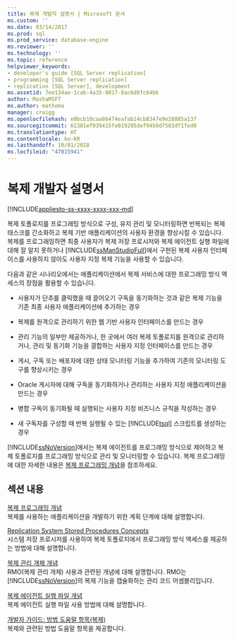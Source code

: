 ```yaml
---
title: 복제 개발자 설명서 | Microsoft 문서
ms.custom: ''
ms.date: 03/14/2017
ms.prod: sql
ms.prod_service: database-engine
ms.reviewer: ''
ms.technology: ''
ms.topic: reference
helpviewer_keywords:
- developer's guide [SQL Server replication]
- programming [SQL Server replication]
- replication [SQL Server], development
ms.assetid: 7ee134ae-1cab-4a35-8017-8ac6d8fc64b6
author: MashaMSFT
ms.author: mathoma
manager: craigg
ms.openlocfilehash: e0bcb10caa86474eafab14cb8347e9e28885a137
ms.sourcegitcommit: 61381ef939415fe019285def9450d7583df1fed0
ms.translationtype: HT
ms.contentlocale: ko-KR
ms.lasthandoff: 10/01/2018
ms.locfileid: "47815941"
---
```

# <a name="replication-developer-documentation"></a>복제 개발자 설명서
[!INCLUDE[appliesto-ss-xxxx-xxxx-xxx-md](../../../includes/appliesto-ss-xxxx-xxxx-xxx-md.md)]

  복제 토폴로지를 프로그래밍 방식으로 구성, 유지 관리 및 모니터링하면 반복되는 복제 태스크를 간소화하고 복제 기반 애플리케이션의 사용자 환경을 향상시킬 수 있습니다. 복제를 프로그래밍하면 최종 사용자가 복제 저장 프로시저와 복제 에이전트 실행 파일에 대해 잘 알지 못하거나 [!INCLUDE[ssManStudioFull](../../../includes/ssmanstudiofull-md.md)]에서 구현된 복제 사용자 인터페이스를 사용하지 않아도 사용자 지정 복제 기능을 사용할 수 있습니다.  
  
 다음과 같은 시나리오에서는 애플리케이션에서 복제 서비스에 대한 프로그래밍 방식 액세스의 장점을 활용할 수 있습니다.  
  
-   사용자가 단추를 클릭했을 때 끌어오기 구독을 동기화하는 것과 같은 복제 기능을 기존 최종 사용자 애플리케이션에 추가하는 경우  
  
-   복제를 원격으로 관리하기 위한 웹 기반 사용자 인터페이스를 만드는 경우  
  
-   관리 기능의 일부만 제공하거나, 한 곳에서 여러 복제 토폴로지를 원격으로 관리하거나, 관리 및 동기화 기능을 결합하는 사용자 지정 인터페이스를 만드는 경우  
  
-   게시, 구독 또는 배포자에 대한 상태 모니터링 기능을 추가하여 기존의 모니터링 도구를 향상시키는 경우  
  
-   Oracle 게시자에 대해 구독을 동기화하거나 관리하는 사용자 지정 애플리케이션을 만드는 경우  
  
-   병합 구독이 동기화될 때 실행되는 사용자 지정 비즈니스 규칙을 작성하는 경우  
  
-   새 구독자를 구성할 때 반복 실행될 수 있는 [!INCLUDE[tsql](../../../includes/tsql-md.md)] 스크립트를 생성하는 경우  
  
 [!INCLUDE[ssNoVersion](../../../includes/ssnoversion-md.md)]에서는 복제 에이전트를 프로그래밍 방식으로 제어하고 복제 토폴로지를 프로그래밍 방식으로 관리 및 모니터링할 수 있습니다. 복제 프로그래밍에 대한 자세한 내용은 [복제 프로그래밍 개념](../../../relational-databases/replication/concepts/replication-programming-concepts.md)을 참조하세요.  
  
## <a name="in-this-section"></a>섹션 내용  
 [복제 프로그래밍 개념](../../../relational-databases/replication/concepts/replication-programming-concepts.md)  
 복제를 사용하는 애플리케이션을 개발하기 위한 계획 단계에 대해 설명합니다.  
  
 [Replication System Stored Procedures Concepts](../../../relational-databases/replication/concepts/replication-system-stored-procedures-concepts.md)  
 시스템 저장 프로시저를 사용하여 복제 토폴로지에서 프로그래밍 방식 액세스를 제공하는 방법에 대해 설명합니다.  
  
 [복제 관리 개체 개념](../../../relational-databases/replication/concepts/replication-management-objects-concepts.md)  
 RMO(복제 관리 개체) 사용과 관련된 개념에 대해 설명합니다. RMO는 [!INCLUDE[ssNoVersion](../../../includes/ssnoversion-md.md)]의 복제 기능을 캡슐화하는 관리 코드 어셈블리입니다.  
  
 [복제 에이전트 실행 파일 개념](../../../relational-databases/replication/concepts/replication-agent-executables-concepts.md)  
 복제 에이전트 실행 파일 사용 방법에 대해 설명합니다.  
  
 [개발자 가이드: 방법 도움말 항목&#40;복제&#41;](../../../relational-databases/replication/concepts/developer-s-guide-how-to-topics-replication.md)  
 복제와 관련된 방법 도움말 항목을 제공합니다.  
  
  
